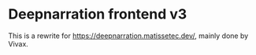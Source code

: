 # Deepnarration frontend v3


This is a rewrite for <https://deepnarration.matissetec.dev/>, mainly done by Vivax.
